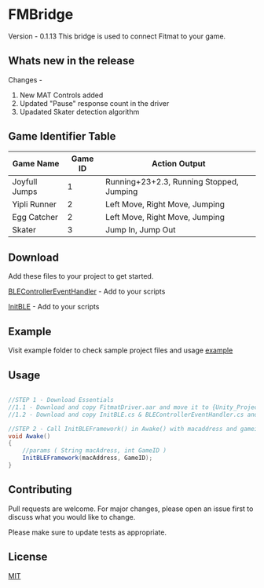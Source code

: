 

# FMBridge
Version - 0.1.13
This bridge is used to connect Fitmat to your game.

## Whats new in the release

Changes -
 1. New MAT Controls added
 2. Updated "Pause" response count in the driver 
 3. Upadated Skater detection algorithm


## Game Identifier Table

|   Game Name   |   Game ID   |                Action Output                  |
|---------------|-------------|-----------------------------------------------|
| Joyfull Jumps |      1      | Running+23+2.3, Running Stopped, Jumping      |
| Yipli Runner  |      2      | Left Move, Right Move, Jumping                |
| Egg Catcher   |      2      | Left Move, Right Move, Jumping                |
| Skater        |      3      | Jump In, Jump Out                             |




## Download

Add these files to your project to get started.

[BLEControllerEventHandler](https://github.com/fitmat/FMBridge/blob/master/example/BLEControllerEventHandler.cs) - Add to your scripts

[InitBLE](https://github.com/fitmat/FMBridge/blob/master/example/InitBLE.cs) - Add to your scripts


## Example

Visit example folder to check sample project files and usage
[example](https://github.com/fitmat/FMBridge/blob/master/example/)


## Usage

```csharp

//STEP 1 - Download Essentials
//1.1 - Download and copy FitmatDriver.aar and move it to {Unity_Project}\Assets\Plugins\Android
//1.2 - Download and copy InitBLE.cs & BLEControllerEventHandler.cs and move it to {Unity_Project}\Assets\Scripts

//STEP 2 - Call InitBLEFramework() in Awake() with macaddress and gameid
void Awake()
{
	//params ( String macAdress, int GameID )
    InitBLEFramework(macAddress, GameID);  
}
```

## Contributing
Pull requests are welcome. For major changes, please open an issue first to discuss what you would like to change.

Please make sure to update tests as appropriate.

## License
[MIT](https://choosealicense.com/licenses/mit/)
